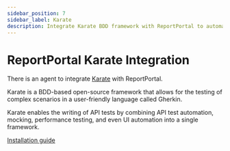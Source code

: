 ```yaml
---
sidebar_position: 7
sidebar_label: Karate
description: Integrate Karate BDD framework with ReportPortal to automate API, UI, and performance tests, enhancing reporting and API testing analysis.
---
```


# ReportPortal Karate Integration

There is an agent to integrate [Karate](https://www.karatelabs.io) with ReportPortal.

Karate is a BDD-based open-source framework that allows for the testing of complex scenarios in a user-friendly language called Gherkin.

Karate enables the writing of API tests by combining API test automation, mocking, performance testing, and even UI automation into a single framework.

[Installation guide](https://github.com/reportportal/agent-java-karate#readme)
